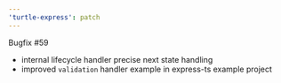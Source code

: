 ```yaml
---
'turtle-express': patch
---
```


Bugfix #59

- internal lifecycle handler precise next state handling
- improved `validation` handler example in express-ts example project
